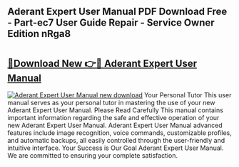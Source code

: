 ## Aderant Expert User Manual PDF Download Free - Part-ec7 User Guide Repair - Service Owner Edition nRga8

# <h2><a href="http://bc36976.oget.top/?id=Aderant+Expert+User+Manual">🔗Download New 👉🔴 Aderant Expert User Manual</a></h2>

[![Aderant Expert User Manual new download](https://i.imgur.com/5g1atiW.png)](http://bc36976.oget.top/?id=Aderant+Expert+User+Manual)
Your Personal Tutor This user manual serves as your personal tutor in mastering the use of your new Aderant Expert User Manual. Please Read Carefully This manual contains important information regarding the safe and effective operation of your new Aderant Expert User Manual. Aderant Expert User Manual advanced features include image recognition, voice commands, customizable profiles, and automatic backups, all easily controlled through the user-friendly and intuitive interface. Your Success is Our Goal Aderant Expert User Manual. We are committed to ensuring your complete satisfaction.
